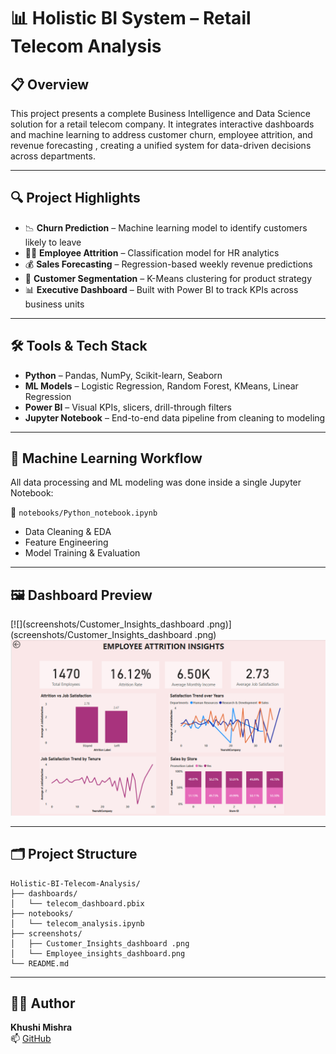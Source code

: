 # 📊 Holistic BI System – Retail Telecom Analysis

## 📋 Overview

This project presents a complete Business Intelligence and Data Science solution for a retail telecom company. It integrates interactive dashboards and machine learning to address customer churn, employee attrition, and revenue forecasting , creating a unified system for data-driven decisions across departments.

---

## 🔍 Project Highlights

- 📉 **Churn Prediction** – Machine learning model to identify customers likely to leave  
- 🧍‍♂️ **Employee Attrition** – Classification model for HR analytics  
- 💰 **Sales Forecasting** – Regression-based weekly revenue predictions  
- 🧠 **Customer Segmentation** – K-Means clustering for product strategy  
- 📊 **Executive Dashboard** – Built with Power BI to track KPIs across business units

---

## 🛠️ Tools & Tech Stack

- **Python** – Pandas, NumPy, Scikit-learn, Seaborn  
- **ML Models** – Logistic Regression, Random Forest, KMeans, Linear Regression  
- **Power BI** – Visual KPIs, slicers, drill-through filters  
- **Jupyter Notebook** – End-to-end data pipeline from cleaning to modeling

---

## 🧠 Machine Learning Workflow

All data processing and ML modeling was done inside a single Jupyter Notebook:

📁 `notebooks/Python_notebook.ipynb`

- Data Cleaning & EDA  
- Feature Engineering  
- Model Training & Evaluation  


---

## 🖼️ Dashboard Preview

[![](screenshots/Customer_Insights_dashboard .png)](screenshots/Customer_Insights_dashboard .png)  
[![](screenshots/Employee_insights_dashboard.png)](screenshots/Employee_insights_dashboard.png)

---

## 🗂️ Project Structure

```
Holistic-BI-Telecom-Analysis/
├── dashboards/
│   └── telecom_dashboard.pbix
├── notebooks/
│   └── telecom_analysis.ipynb
├── screenshots/
│   ├── Customer_Insights_dashboard .png
│   └── Employee_insights_dashboard.png
└── README.md
```

---

## 👩‍💻 Author

**Khushi Mishra**  
📫 [GitHub](https://github.com/KhushiMishra1707)  

